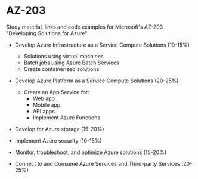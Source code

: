 # AZ-203
Study material, links and code examples for Microsoft's AZ-203 "Developing Solutions for Azure" 

* Develop Azure Infrastructure as a Service Compute Solutions (10-15%)
	- Solutions using virtual machines
	- Batch jobs using Azure Batch Services
	- Create containerized solutions

* Develop Azure Platform as a Service Compute Solutions (20-25%)
	- Create an App Service for:
		- Web app
		- Mobile app
		- API apps
		- Implement Azure Functions

* Develop for Azure storage (15-20%)
* Implement Azure security (10-15%)
* Monitor, troubleshoot, and optimize Azure solutions (15-20%)
* Connect to and Consume Azure Services and Third-party Services (20-25%)

